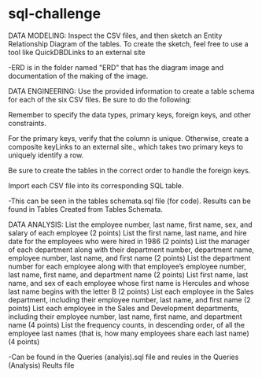 # sql-challenge
DATA MODELING: 
Inspect the CSV files, and then sketch an Entity Relationship Diagram of the tables. To create the sketch, feel free to use a tool like QuickDBDLinks to an external site

-ERD is in the folder named "ERD" that has the diagram image and documentation of the making of the image. 

DATA ENGINEERING: 
Use the provided information to create a table schema for each of the six CSV files. Be sure to do the following:

Remember to specify the data types, primary keys, foreign keys, and other constraints.

For the primary keys, verify that the column is unique. Otherwise, create a composite keyLinks to an external site., which takes two primary keys to uniquely identify a row.

Be sure to create the tables in the correct order to handle the foreign keys.

Import each CSV file into its corresponding SQL table.

-This can be seen in the tables schemata.sql file (for code). Results can be found in Tables Created from Tables Schemata. 

DATA ANALYSIS: 
List the employee number, last name, first name, sex, and salary of each employee (2 points)
List the first name, last name, and hire date for the employees who were hired in 1986 (2 points)
List the manager of each department along with their department number, department name, employee number, last name, and first name (2 points)
List the department number for each employee along with that employee’s employee number, last name, first name, and department name (2 points)
List first name, last name, and sex of each employee whose first name is Hercules and whose last name begins with the letter B (2 points)
List each employee in the Sales department, including their employee number, last name, and first name (2 points)
List each employee in the Sales and Development departments, including their employee number, last name, first name, and department name (4 points)
List the frequency counts, in descending order, of all the employee last names (that is, how many employees share each last name) (4 points)

-Can be found in the Queries (analyis).sql file and reules in the Queries (Analysis) Reults file
